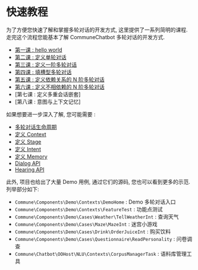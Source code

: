 # 快速教程

为了方便您快速了解和掌握多轮对话的开发方式, 这里提供了一系列简明的课程. 走完这个流程您能基本了解 CommuneChatbot 多轮对话的开发方式.


* [第一课 : hello world](/docs/lesions/helloworld.md)
* [第二课 : 定义单轮对话](/docs/lesions/single-turn-convo.md)
* [第三课 : 定义一阶多轮对话](/docs/lesions/first-order-convo.md)
* [第四课 : 填槽型多轮对话](/docs/lesions/slot-filling.md)
* [第五课 : 定义依赖关系的 N 阶多轮对话](/docs/lesions/n-order-convo.md)
* [第六课 : 定义不相依赖的 N 阶多轮对话](/docs/lesions/n-thread-convo.md)
* [第七课 : 定义多重会话嵌套]
* [第八课 : 意图与上下文记忆]

如果想要进一步深入了解, 您可能需要 :

- [多轮对话生命周期](/docs/dm/lifecircle.md)
- [定义 Context](/docs/dm/context.md)
- [定义 Stage](/docs/dm/stage.md)
- [定义 Intent](/docs/dm/intent.md)
- [定义 Memory](/docs/dm/memory.md)
- [Dialog API](/docs/dm/dialog.md)
- [Hearing API](/docs/dm/hearing.md)


此外, 项目也给出了大量 Demo 用例, 通过它们的源码, 您也可以看到更多的示范. 列举部分如下:

- ```Commune\Components\Demo\Contexts\DemoHome``` : Demo 多轮对话入口
- ```Commune\Components\Demo\Contexts\FeatureTest``` : 功能点测试
- ```Commune\Components\Demo\Cases\Weather\TellWeatherInt``` : 查询天气
- ```Commune\Components\Demo\Cases\Maze\MazeInt``` : 迷宫小游戏
- ```Commune\Components\Demo\Cases\Drink\OrderJuiceInt``` : 购买饮料
- ```Commune\Components\Demo\Cases\Questionnaire\ReadPersonality``` : 问卷调查
- ```Commune\Chatbot\OOHost\NLU\Contexts\CorpusManagerTask``` : 语料库管理工具






